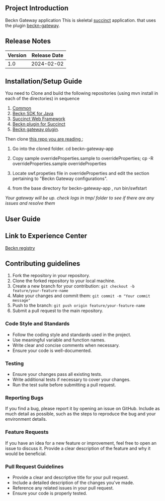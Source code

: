 ## Project Introduction

Beckn Gateway application
This is  skeletal [succinct](https://github.com/venkatramanm/swf-all) application. that uses the plugin 
[beckn-gateway](https://github.com/venkatramanm/beckn-gateway). 


## Release Notes

| Version | Release Date |
|---------|--------------|
| 1.0     | 2024-02-02   |


## Installation/Setup Guide 
You need to Clone and build the following repositories (using mvn install in each of the directories) in sequence
1. [Common](https://github.com/venkatramanm/common) 
2. [Beckn SDK for Java](https://github.com/venkatramanm/beckn-sdk-java) 
3. [Succinct Web Framework](https://github.com/venkatramanm/swf-all)
4. [Beckn plugin for Succinct](https://github.com/venkatramanm/swf-plugin-beckn)
5. [Beckn gateway plugin](https://github.com/venkatramanm/beckn-gateway). 


Then clone [this repo you are reading ](https://github.com/venkatramanm/beckn-gateway-app); 

1. Go into the cloned folder. 
    cd beckn-gateway-app

2. Copy sample overrideProperties.sample to overrideProperties;
    cp -R overrideProperties.sample overrideProperties 

3. Locate swf.propeties file in overrideProperties and edit the section pertaining to "Beckn Gateway configurations". 

4. from the base directory for beckn-gateway-app , run bin/swfstart 


*Your gateway will be up.  check logs in tmp/ folder to see if there are any issues and resolve them*


## User Guide


## Link to Experience Center

[Beckn registry](https://gateway.becknprotocol.io/login)


## Contributing guidelines

1. Fork the repository in your repository.
2. Clone the forked repository to your local machine.
3. Create a new branch for your contribution: `git checkout -b feature/your-feature-name`
4. Make your changes and commit them: `git commit -m "Your commit message"`
5. Push to the branch: `git push origin feature/your-feature-name`
6. Submit a pull request to the main repository.

### Code Style and Standards

- Follow the coding style and standards used in the project.
- Use meaningful variable and function names.
- Write clear and concise comments when necessary.
- Ensure your code is well-documented.

### Testing

- Ensure your changes pass all existing tests.
- Write additional tests if necessary to cover your changes.
- Run the test suite before submitting a pull request.

### Reporting Bugs

If you find a bug, please report it by opening an issue on GitHub. Include as much detail as possible, such as the steps to reproduce the bug and your environment details.

### Feature Requests

If you have an idea for a new feature or improvement, feel free to open an issue to discuss it. Provide a clear description of the feature and why it would be beneficial.

### Pull Request Guidelines

- Provide a clear and descriptive title for your pull request.
- Include a detailed description of the changes you've made.
- Reference any related issues in your pull request.
- Ensure your code is properly tested.
  
